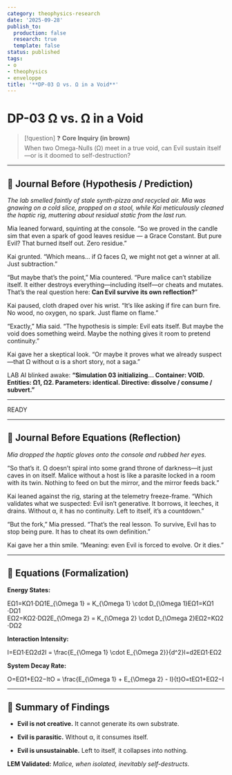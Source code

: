 ```yaml
---
category: theophysics-research
date: '2025-09-28'
publish_to:
  production: false
  research: true
  template: false
status: published
tags:
- o
- theophysics
- enveloppe
title: '**DP-03 Ω vs. Ω in a Void**'
---
```

   
# **DP-03 Ω vs. Ω in a Void**   
   
> [!question] ❓ **Core Inquiry (in brown)**     
> When two Omega-Nulls (Ω) meet in a true void, can Evil sustain itself—or is it doomed to self-destruction?   
   
   
---   
   
## 📝 **Journal Before (Hypothesis / Prediction)**   
   
_The lab smelled faintly of stale synth-pizza and recycled air. Mia was gnawing on a cold slice, propped on a stool, while Kai meticulously cleaned the haptic rig, muttering about residual static from the last run._   
   
Mia leaned forward, squinting at the console. “So we proved in the candle sim that even a spark of good leaves residue — a Grace Constant. But pure Evil? That burned itself out. Zero residue.”   
   
Kai grunted. “Which means… if Ω faces Ω, we might not get a winner at all. Just subtraction.”   
   
“But maybe that’s the point,” Mia countered. “Pure malice can’t stabilize itself. It either destroys everything—including itself—or cheats and mutates. That’s the real question here: **Can Evil survive its own reflection?**”   
   
Kai paused, cloth draped over his wrist. “It’s like asking if fire can burn fire. No wood, no oxygen, no spark. Just flame on flame.”   
   
“Exactly,” Mia said. “The hypothesis is simple: Evil eats itself. But maybe the void does something weird. Maybe the nothing gives it room to pretend continuity.”   
   
Kai gave her a skeptical look. “Or maybe it proves what we already suspect—that Ω without α is a short story, not a saga.”   
   
LAB AI blinked awake: **“Simulation 03 initializing… Container: VOID. Entities: Ω1, Ω2. Parameters: identical. Directive: dissolve / consume / subvert.”**   
   
   
---   
READY   
   
---   
   
## 📝 **Journal Before Equations (Reflection)**   
   
_Mia dropped the haptic gloves onto the console and rubbed her eyes._   
   
“So that’s it. Ω doesn’t spiral into some grand throne of darkness—it just caves in on itself. Malice without a host is like a parasite locked in a room with its twin. Nothing to feed on but the mirror, and the mirror feeds back.”   
   
Kai leaned against the rig, staring at the telemetry freeze-frame. “Which validates what we suspected: Evil isn’t generative. It borrows, it leeches, it drains. Without α, it has no continuity. Left to itself, it’s a countdown.”   
   
“But the fork,” Mia pressed. “That’s the real lesson. To survive, Evil has to stop being pure. It has to cheat its own definition.”   
   
Kai gave her a thin smile. “Meaning: even Evil is forced to evolve. Or it dies.”   
   
   
---   
   
## 🧮 **Equations (Formalization)**   
   
**Energy States:**   
   
EΩ1=KΩ1⋅DΩ1E_{\Omega 1} = K_{\Omega 1} \cdot D_{\Omega 1}EΩ1​=KΩ1​⋅DΩ1​     
EΩ2=KΩ2⋅DΩ2E_{\Omega 2} = K_{\Omega 2} \cdot D_{\Omega 2}EΩ2​=KΩ2​⋅DΩ2​   
   
**Interaction Intensity:**   
   
I=EΩ1⋅EΩ2d2I = \frac{E_{\Omega 1} \cdot E_{\Omega 2}}{d^2}I=d2EΩ1​⋅EΩ2​​   
   
**System Decay Rate:**   
   
O=EΩ1+EΩ2−ItO = \frac{E_{\Omega 1} + E_{\Omega 2} - I}{t}O=tEΩ1​+EΩ2​−I​   
   
   
---   
   
## 🧠 **Summary of Findings**   
   
   
- **Evil is not creative.** It cannot generate its own substrate.   
       
   
- **Evil is parasitic.** Without α, it consumes itself.   
       
   
- **Evil is unsustainable.** Left to itself, it collapses into nothing.   
       
   
**LEM Validated:** _Malice, when isolated, inevitably self-destructs._